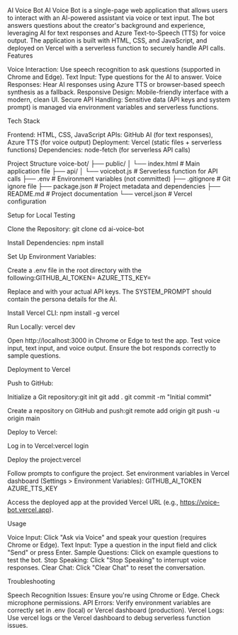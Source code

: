 AI Voice Bot
AI Voice Bot is a single-page web application that allows users to interact with an AI-powered assistant via voice or text input. The bot answers questions about the creator's background and experience, leveraging  AI for text responses and Azure Text-to-Speech (TTS) for voice output. The application is built with HTML, CSS, and JavaScript, and deployed on Vercel with a serverless function to securely handle API calls.
Features

Voice Interaction: Use speech recognition to ask questions (supported in Chrome and Edge).
Text Input: Type questions for the AI to answer.
Voice Responses: Hear AI responses using Azure TTS or browser-based speech synthesis as a fallback.
Responsive Design: Mobile-friendly interface with a modern, clean UI.
Secure API Handling: Sensitive data (API keys and system prompt) is managed via environment variables and serverless functions.

Tech Stack

Frontend: HTML, CSS, JavaScript
APIs: GitHub AI (for text responses), Azure TTS (for voice output)
Deployment: Vercel (static files + serverless functions)
Dependencies: node-fetch (for serverless API calls)

Project Structure
voice-bot/
├── public/
│   └── index.html        # Main application file
├── api/
│   └── voicebot.js       # Serverless function for API calls
├── .env                  # Environment variables (not committed)
├── .gitignore            # Git ignore file
├── package.json          # Project metadata and dependencies
├── README.md             # Project documentation
└── vercel.json           # Vercel configuration

Setup for Local Testing

Clone the Repository:
git clone <repository-url>
cd ai-voice-bot


Install Dependencies:
npm install


Set Up Environment Variables:

Create a .env file in the root directory with the following:GITHUB_AI_TOKEN=<your-github-ai-token>
AZURE_TTS_KEY=<your-azure-tts-key>


Replace <your-github-ai-token> and <your-azure-tts-key> with your actual API keys. The SYSTEM_PROMPT should contain the persona details for the AI.


Install Vercel CLI:
npm install -g vercel


Run Locally:
vercel dev


Open http://localhost:3000 in Chrome or Edge to test the app.
Test voice input, text input, and voice output. Ensure the bot responds correctly to sample questions.



Deployment to Vercel

Push to GitHub:

Initialize a Git repository:git init
git add .
git commit -m "Initial commit"


Create a repository on GitHub and push:git remote add origin <repository-url>
git push -u origin main




Deploy to Vercel:

Log in to Vercel:vercel login


Deploy the project:vercel


Follow prompts to configure the project.
Set environment variables in Vercel dashboard (Settings > Environment Variables):
GITHUB_AI_TOKEN
AZURE_TTS_KEY



Access the deployed app at the provided Vercel URL (e.g., https://voice-bot.vercel.app).





Usage

Voice Input: Click "Ask via Voice" and speak your question (requires Chrome or Edge).
Text Input: Type a question in the input field and click "Send" or press Enter.
Sample Questions: Click on example questions to test the bot.
Stop Speaking: Click "Stop Speaking" to interrupt voice responses.
Clear Chat: Click "Clear Chat" to reset the conversation.

Troubleshooting

Speech Recognition Issues: Ensure you're using Chrome or Edge. Check microphone permissions.
API Errors: Verify environment variables are correctly set in .env (local) or Vercel dashboard (production).
Vercel Logs: Use vercel logs or the Vercel dashboard to debug serverless function issues.

